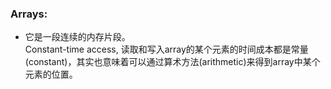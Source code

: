 ### Arrays: 
* 它是一段连续的内存片段。<br>
Constant-time access, 读取和写入array的某个元素的时间成本都是常量(constant)，其实也意味着可以通过算术方法(arithmetic)来得到array中某个元素的位置。
